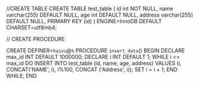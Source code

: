 //CREATE TABLE
CREATE TABLE test_table (
    id int NOT NULL,
    name varchar(255) DEFAULT NULL,
    age int DEFAULT NULL,
    address varchar(255) DEFAULT NULL,
    PRIMARY KEY (id)
) ENGINE=InnoDB DEFAULT CHARSET=utf8mb4;

// CREATE PROCEDURE

CREATE DEFINER=`haivu`@`%` PROCEDURE `insert_data`()
BEGIN
DECLARE max_id INT DEFAULT 1000000;
DECLARE i INT DEFAULT 1;
WHILE i <= max_id DO
INSERT INTO test_table (id, name, age, address) VALUES (i, CONCAT('NAME', i), i%100, CONCAT ('Address', i));
SET i = i + 1;
END WHILE;
END